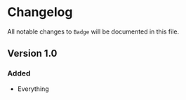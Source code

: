 # Changelog

All notable changes to `Badge` will be documented in this file.

## Version 1.0

### Added
- Everything
